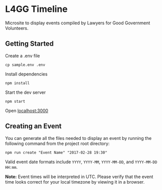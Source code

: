 # L4GG Timeline
Microsite to display events compiled by Lawyers for Good Government Volunteers.

## Getting Started

Create a .env file
```
cp sample.env .env
```

Install dependencies
```
npm install
```

Start the dev server
```
npm start
```

Open [localhost:3000](http://localhost:3000)

## Creating an Event

You can generate all the files needed to display an event by running the following command from the project root directory:
```
npm run create "Event Name" "2017-02-28 19:30"
```

Valid event date formats include `YYYY`, `YYYY-MM`, `YYYY-MM-DD`, and `YYYY-MM-DD HH:mm`.

**Note:** Event times will be interpreted in UTC. Please verify that the event time looks correct for your local timezone by viewing it in a browser.
